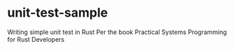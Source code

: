 # unit-test-sample
Writing simple unit test in Rust
Per the book Practical Systems Programming for Rust Developers
